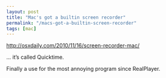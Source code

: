 ```yaml
---
layout: post
title: "Mac's got a builtin screen recorder"
permalink: "/macs-got-a-builtin-screen-recorder"
tags: [mac]
---
```


<a href="http://osxdaily.com/2010/11/16/screen-recorder-mac/">http://osxdaily.com/2010/11/16/screen-recorder-mac/</a>

… it’s called Quicktime.

Finally a use for the most annoying program since RealPlayer.
